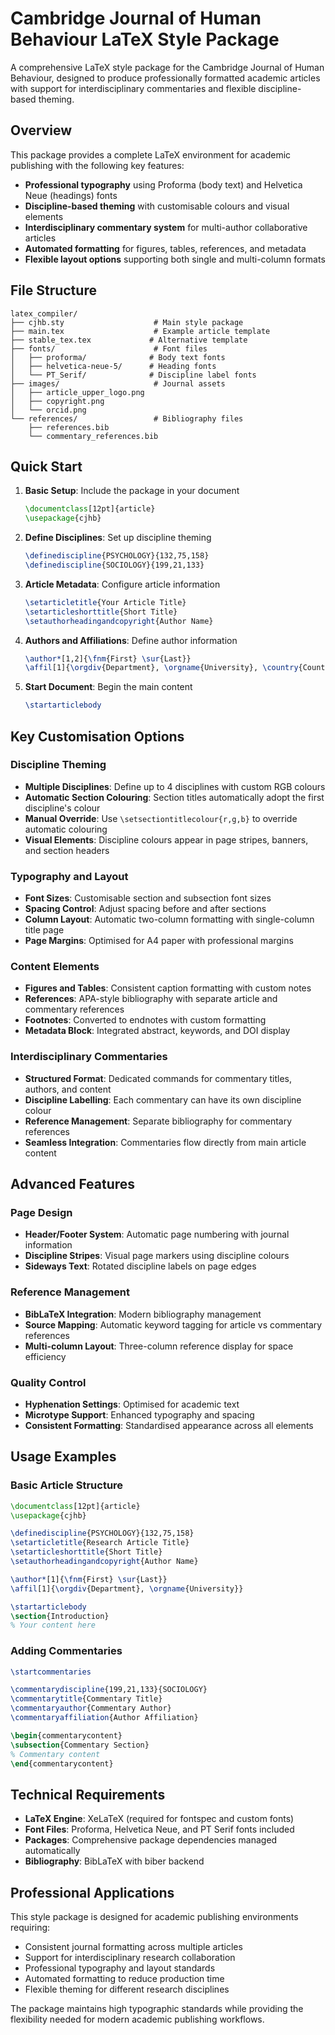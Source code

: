 # Cambridge Journal of Human Behaviour LaTeX Style Package

A comprehensive LaTeX style package for the Cambridge Journal of Human Behaviour, designed to produce professionally formatted academic articles with support for interdisciplinary commentaries and flexible discipline-based theming.

## Overview

This package provides a complete LaTeX environment for academic publishing with the following key features:

- **Professional typography** using Proforma (body text) and Helvetica Neue (headings) fonts
- **Discipline-based theming** with customisable colours and visual elements
- **Interdisciplinary commentary system** for multi-author collaborative articles
- **Automated formatting** for figures, tables, references, and metadata
- **Flexible layout options** supporting both single and multi-column formats

## File Structure

```
latex_compiler/
├── cjhb.sty                    # Main style package
├── main.tex                    # Example article template
├── stable_tex.tex             # Alternative template
├── fonts/                      # Font files
│   ├── proforma/              # Body text fonts
│   ├── helvetica-neue-5/      # Heading fonts
│   └── PT_Serif/              # Discipline label fonts
├── images/                     # Journal assets
│   ├── article_upper_logo.png
│   ├── copyright.png
│   └── orcid.png
└── references/                 # Bibliography files
    ├── references.bib
    └── commentary_references.bib
```

## Quick Start

1. **Basic Setup**: Include the package in your document
   ```latex
   \documentclass[12pt]{article}
   \usepackage{cjhb}
   ```

2. **Define Disciplines**: Set up discipline theming
   ```latex
   \definediscipline{PSYCHOLOGY}{132,75,158}
   \definediscipline{SOCIOLOGY}{199,21,133}
   ```

3. **Article Metadata**: Configure article information
   ```latex
   \setarticletitle{Your Article Title}
   \setarticleshorttitle{Short Title}
   \setauthorheadingandcopyright{Author Name}
   ```

4. **Authors and Affiliations**: Define author information
   ```latex
   \author*[1,2]{\fnm{First} \sur{Last}}
   \affil[1]{\orgdiv{Department}, \orgname{University}, \country{Country}}
   ```

5. **Start Document**: Begin the main content
   ```latex
   \startarticlebody
   ```

## Key Customisation Options

### Discipline Theming
- **Multiple Disciplines**: Define up to 4 disciplines with custom RGB colours
- **Automatic Section Colouring**: Section titles automatically adopt the first discipline's colour
- **Manual Override**: Use `\setsectiontitlecolour{r,g,b}` to override automatic colouring
- **Visual Elements**: Discipline colours appear in page stripes, banners, and section headers

### Typography and Layout
- **Font Sizes**: Customisable section and subsection font sizes
- **Spacing Control**: Adjust spacing before and after sections
- **Column Layout**: Automatic two-column formatting with single-column title page
- **Page Margins**: Optimised for A4 paper with professional margins

### Content Elements
- **Figures and Tables**: Consistent caption formatting with custom notes
- **References**: APA-style bibliography with separate article and commentary references
- **Footnotes**: Converted to endnotes with custom formatting
- **Metadata Block**: Integrated abstract, keywords, and DOI display

### Interdisciplinary Commentaries
- **Structured Format**: Dedicated commands for commentary titles, authors, and content
- **Discipline Labelling**: Each commentary can have its own discipline colour
- **Reference Management**: Separate bibliography for commentary references
- **Seamless Integration**: Commentaries flow directly from main article content

## Advanced Features

### Page Design
- **Header/Footer System**: Automatic page numbering with journal information
- **Discipline Stripes**: Visual page markers using discipline colours
- **Sideways Text**: Rotated discipline labels on page edges

### Reference Management
- **BibLaTeX Integration**: Modern bibliography management
- **Source Mapping**: Automatic keyword tagging for article vs commentary references
- **Multi-column Layout**: Three-column reference display for space efficiency

### Quality Control
- **Hyphenation Settings**: Optimised for academic text
- **Microtype Support**: Enhanced typography and spacing
- **Consistent Formatting**: Standardised appearance across all elements

## Usage Examples

### Basic Article Structure
```latex
\documentclass[12pt]{article}
\usepackage{cjhb}

\definediscipline{PSYCHOLOGY}{132,75,158}
\setarticletitle{Research Article Title}
\setarticleshorttitle{Short Title}
\setauthorheadingandcopyright{Author Name}

\author*[1]{\fnm{First} \sur{Last}}
\affil[1]{\orgdiv{Department}, \orgname{University}}

\startarticlebody
\section{Introduction}
% Your content here
```

### Adding Commentaries
```latex
\startcommentaries

\commentarydiscipline{199,21,133}{SOCIOLOGY}
\commentarytitle{Commentary Title}
\commentaryauthor{Commentary Author}
\commentaryaffiliation{Author Affiliation}

\begin{commentarycontent}
\subsection{Commentary Section}
% Commentary content
\end{commentarycontent}
```

## Technical Requirements

- **LaTeX Engine**: XeLaTeX (required for fontspec and custom fonts)
- **Font Files**: Proforma, Helvetica Neue, and PT Serif fonts included
- **Packages**: Comprehensive package dependencies managed automatically
- **Bibliography**: BibLaTeX with biber backend

## Professional Applications

This style package is designed for academic publishing environments requiring:
- Consistent journal formatting across multiple articles
- Support for interdisciplinary research collaboration
- Professional typography and layout standards
- Automated formatting to reduce production time
- Flexible theming for different research disciplines

The package maintains high typographic standards while providing the flexibility needed for modern academic publishing workflows. 
